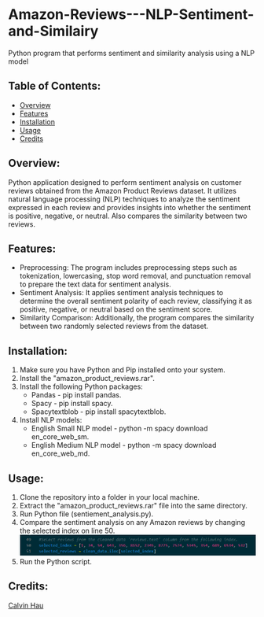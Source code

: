 # Amazon-Reviews---NLP-Sentiment-and-Similairy
Python program that performs sentiment and similarity analysis using a NLP model

## Table of Contents:
- [Overview](#overview)
- [Features](#features)
- [Installation](#installation)
- [Usage](#usage)
- [Credits](#credits)

## Overview:
Python application designed to perform sentiment analysis on customer reviews obtained from the Amazon Product Reviews dataset. 
It utilizes natural language processing (NLP) techniques to analyze the sentiment expressed in each review and provides insights into whether the sentiment is positive, negative, or neutral.
Also compares the similarity between two reviews.

## Features:
- Preprocessing: The program includes preprocessing steps such as tokenization, lowercasing, stop word removal, and punctuation removal to prepare the text data for sentiment analysis.
- Sentiment Analysis: It applies sentiment analysis techniques to determine the overall sentiment polarity of each review, classifying it as positive, negative, or neutral based on the sentiment score.
- Similarity Comparison: Additionally, the program compares the similarity between two randomly selected reviews from the dataset.

## Installation:
1. Make sure you have Python and Pip installed onto your system.
2. Install the "amazon_product_reviews.rar".
3. Install the following Python packages:
   - Pandas - pip install pandas.
   - Spacy - pip install spacy.
   - Spacytextblob - pip install spacytextblob.
4. Install NLP models:
   - English Small NLP model - python -m spacy download en_core_web_sm.
   - English Medium NLP model - python -m spacy download en_core_web_md.

## Usage:
   1. Clone the repository into a folder in your local machine.
   2. Extract the "amazon_product_reviews.rar" file into the same directory.
   3. Run Python file (sentiement_analysis.py).
   4. Compare the sentiment analysis on any Amazon reviews by changing the selected index on line 50.
![Screenshot](https://github.com/manfoonhau/Amazon-Reviews---NLP-Sentiment-and-Similairy/blob/main/sentiment.png)
   5. Run the Python script.

## Credits:
[Calvin Hau](https://github.com/manfoonhau) 



